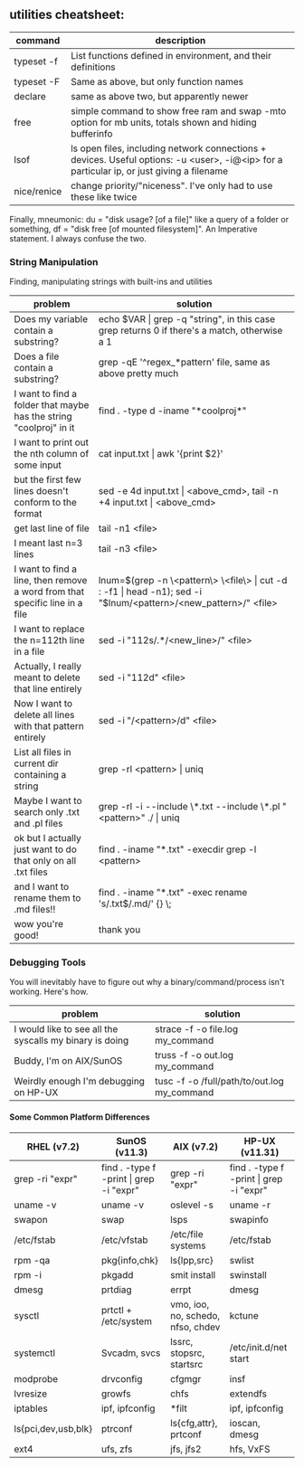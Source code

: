 ## utilities cheatsheet:

| command | description |
| ------------- | ------------- |
| typeset -f | List functions defined in environment, and their definitions |
| typeset -F | Same as above, but only function names |
| declare | same as above two, but apparently newer |
| free | simple command to show free ram and swap -mto option for mb units, totals shown and hiding bufferinfo |
| lsof | ls open files, including network connections + devices. Useful options: -u \<user\>, -i@\<ip\> for a particular ip, or just giving a filename |
| nice/renice | change priority/"niceness". I've only had to use these like twice |

Finally, mneumonic: du = "disk usage? [of a file]" like a query of a folder or something, df = "disk free [of mounted filesystem]". An Imperative statement. I always confuse the two.

### String Manipulation

Finding, manipulating strings with built-ins and utilities

| problem | solution |
| ------------- | ------------- |
| Does my variable contain a substring? | echo $VAR \| grep -q "string", in this case grep returns 0 if there's a match, otherwise a 1 |
| Does a file contain a substring? | grep -qE '^regex_*pattern' file, same as above pretty much |
| I want to find a folder that maybe has the string "coolproj" in it  | find . -type d -iname "\*coolproj\*" |
| I want to print out the nth column of some input | cat input.txt \| awk '{print $2}' |
| but the first few lines doesn't conform to the format| sed -e 4d input.txt \| \<above_cmd\>, tail -n +4 input.txt \| \<above_cmd\> |
| get last line of file| tail -n1 \<file\> |
| I meant last n=3 lines | tail -n3 \<file\> |
| I want to find a line, then remove a word from that specific line in a file | lnum=$(grep -n \<pattern\> \<file\> \| cut -d : -f1 \| head -n1); sed -i "$lnum/\<pattern\>/\<new_pattern\>/" \<file\> |
| I want to replace the n=112th line in a file | sed -i "112s/.*/\<new_line\>/" \<file\> |
| Actually, I really meant to delete that line entirely | sed -i "112d" \<file\> |
| Now I want to delete all lines with that pattern entirely | sed -i "/\<pattern\>/d" \<file\> |
| List all files in current dir containing a string | grep -rl \<pattern\>  \| uniq|
| Maybe I want to search only .txt and .pl files | grep -rl -i --include \\\*.txt --include \\\*.pl "\<pattern\>" ./ \| uniq |
| ok but I actually just want to do that only on all .txt files | find . -iname "*.txt" -execdir grep -l \<pattern\>  |
| and I want to rename them to .md files!! | find . -iname "*.txt" -exec rename 's/.txt$/.md/' {} \\;|
| wow you're good! | thank you |

### Debugging Tools
You will inevitably have to figure out why a binary/command/process isn't working. Here's how.

| problem | solution |
| ------------- | ------------- |
| I would like to see all the syscalls my binary is doing | strace -f -o file.log my_command |
| Buddy, I'm on AIX/SunOS | truss -f -o out.log my_command  |
| Weirdly enough I'm debugging on HP-UX | tusc -f -o /full/path/to/out.log my_command  |

#### Some Common Platform Differences

| RHEL (v7.2) | SunOS (v11.3) | AIX (v7.2) | HP-UX (v11.31) |
| ------------- | ------------- | ------------- | ------------- |
| grep -ri "expr" | find . -type f -print \| grep -i "expr" | grep -ri "expr"  | find . -type f -print \| grep -i "expr" |
| uname -v | uname -v | oslevel -s  | uname -r |
| swapon | swap | lsps | swapinfo |
| /etc/fstab | /etc/vfstab | /etc/file systems | /etc/fstab |
| rpm -qa | pkg{info,chk} | ls{lpp,src} | swlist |
| rpm -i | pkgadd | smit install | swinstall |
| dmesg | prtdiag | errpt | dmesg |
| sysctl | prtctl + /etc/system | vmo, ioo, no, schedo, nfso, chdev | kctune |
| systemctl | Svcadm, svcs  | lssrc, stopsrc, startsrc | /etc/init.d/net start |
| modprobe | drvconfig | cfgmgr | insf |
| lvresize | growfs | chfs | extendfs |
| iptables | ipf, ipfconfig | \*filt | ipf, ipfconfig |
| ls{pci,dev,usb,blk} | ptrconf | ls{cfg,attr}, prtconf | ioscan, dmesg |
| ext4 | ufs, zfs | jfs, jfs2 | hfs, VxFS |

<!-- Bash-specific string manipulation, where variable $str will hold our string
| problem | solution |
| ------------- | ------------- |
| I want to change the extension from .txt to .md | ${str:} |
| I want to change the extension from .txt to .md | | >
-->

<!-- section about where the core-essential logs are -->

